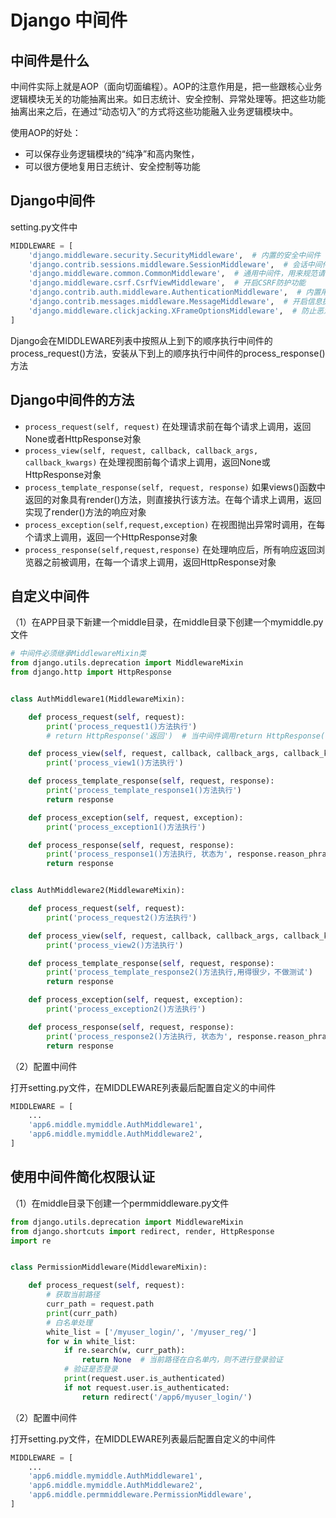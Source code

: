# Django 中间件

## 中间件是什么

中间件实际上就是AOP（面向切面编程）。AOP的注意作用是，把一些跟核心业务逻辑模块无关的功能抽离出来。如日志统计、安全控制、异常处理等。把这些功能抽离出来之后，在通过“动态切入”的方式将这些功能融入业务逻辑模块中。
  
使用AOP的好处：
* 可以保存业务逻辑模块的“纯净”和高内聚性，
* 可以很方便地复用日志统计、安全控制等功能

## Django中间件

setting.py文件中

```Python
MIDDLEWARE = [
    'django.middleware.security.SecurityMiddleware',  # 内置的安全中间件
    'django.contrib.sessions.middleware.SessionMiddleware',  # 会话中间件
    'django.middleware.common.CommonMiddleware',  # 通用中间件，用来规范请求内容
    'django.middleware.csrf.CsrfViewMiddleware',  # 开启CSRF防护功能
    'django.contrib.auth.middleware.AuthenticationMiddleware',  # 内置用户人群
    'django.contrib.messages.middleware.MessageMiddleware',  # 开启信息提示
    'django.middleware.clickjacking.XFrameOptionsMiddleware',  # 防止恶意程序点击劫持
]
```
Django会在MIDDLEWARE列表中按照从上到下的顺序执行中间件的process_request()方法，安装从下到上的顺序执行中间件的process_response()方法


## Django中间件的方法

* `process_request(self, request)` 在处理请求前在每个请求上调用，返回None或者HttpResponse对象
* `process_view(self, request, callback, callback_args, callback_kwargs)` 在处理视图前每个请求上调用，返回None或HttpResponse对象
* `process_template_response(self, request, response)` 如果views()函数中返回的对象具有render()方法，则直接执行该方法。在每个请求上调用，返回实现了render()方法的响应对象
* `process_exception(self,request,exception)` 在视图抛出异常时调用，在每个请求上调用，返回一个HttpResponse对象
* `process_response(self,request,response)`  在处理响应后，所有响应返回浏览器之前被调用，在每一个请求上调用，返回HttpResponse对象

## 自定义中间件

（1）在APP目录下新建一个middle目录，在middle目录下创建一个mymiddle.py文件

```Python
# 中间件必须继承MiddlewareMixin类
from django.utils.deprecation import MiddlewareMixin
from django.http import HttpResponse


class AuthMiddleware1(MiddlewareMixin):

    def process_request(self, request):
        print('process_request1()方法执行')
        # return HttpResponse('返回')  # 当中间件调用return HttpResponse()语句时，会直接执行该类下的process_response()方法返回，后面的中间件2及视图函数不会被执行

    def process_view(self, request, callback, callback_args, callback_kwargs):
        print('process_view1()方法执行')

    def process_template_response(self, request, response):
        print('process_template_response1()方法执行')
        return response

    def process_exception(self, request, exception):
        print('process_exception1()方法执行')

    def process_response(self, request, response):
        print('process_response1()方法执行, 状态为', response.reason_phrase)
        return response


class AuthMiddleware2(MiddlewareMixin):

    def process_request(self, request):
        print('process_request2()方法执行')

    def process_view(self, request, callback, callback_args, callback_kwargs):
        print('process_view2()方法执行')

    def process_template_response(self, request, response):
        print('process_template_response2()方法执行,用得很少，不做测试')
        return response

    def process_exception(self, request, exception):
        print('process_exception2()方法执行')

    def process_response(self, request, response):
        print('process_response2()方法执行, 状态为', response.reason_phrase)
        return response
```

（2）配置中间件

打开setting.py文件，在MIDDLEWARE列表最后配置自定义的中间件

```Python
MIDDLEWARE = [
    ...
    'app6.middle.mymiddle.AuthMiddleware1',
    'app6.middle.mymiddle.AuthMiddleware2',
]
```

## 使用中间件简化权限认证

（1）在middle目录下创建一个permmiddleware.py文件  

```Python
from django.utils.deprecation import MiddlewareMixin
from django.shortcuts import redirect, render, HttpResponse
import re


class PermissionMiddleware(MiddlewareMixin):

    def process_request(self, request):
        # 获取当前路径
        curr_path = request.path
        print(curr_path)
        # 白名单处理
        white_list = ['/myuser_login/', '/myuser_reg/']
        for w in white_list:
            if re.search(w, curr_path):
                return None  # 当前路径在白名单内，则不进行登录验证
            # 验证是否登录
            print(request.user.is_authenticated)
            if not request.user.is_authenticated:
                return redirect('/app6/myuser_login/')
```

（2）配置中间件

打开setting.py文件，在MIDDLEWARE列表最后配置自定义的中间件

```Python
MIDDLEWARE = [
    ...
    'app6.middle.mymiddle.AuthMiddleware1',
    'app6.middle.mymiddle.AuthMiddleware2',
    'app6.middle.permmiddleware.PermissionMiddleware',
]
```


